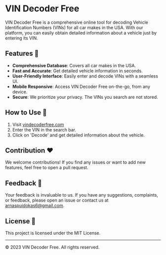 # VIN Decoder Free

VIN Decoder Free is a comprehensive online tool for decoding Vehicle Identification Numbers (VINs) for all car makes in the USA. With our platform, you can easily obtain detailed information about a vehicle just by entering its VIN.

## Features :rocket:
- **Comprehensive Database**: Covers all car makes in the USA.
- **Fast and Accurate**: Get detailed vehicle information in seconds.
- **User-Friendly Interface**: Easily enter and decode VINs with a seamless UI.
- **Mobile Responsive**: Access VIN Decoder Free on-the-go, from any device.
- **Secure**: We prioritize your privacy. The VINs you search are not stored.

## How to Use :wrench:

1. Visit [vindecoderfree.com](https://www.vindecoderfree.com/)
2. Enter the VIN in the search bar.
3. Click on 'Decode' and get detailed information about the vehicle.

## Contribution :heart:

We welcome contributions! If you find any issues or want to add new features, feel free to open a pull request. 

## Feedback :memo:

Your feedback is invaluable to us. If you have any suggestions, complaints, or feedback, please open an issue or contact us at [arnaspuidokas6@gmail.com](mailto:arnaspuidokas6@gmail.com).

## License :page_with_curl:

This project is licensed under the MIT License.

---

&copy; 2023 VIN Decoder Free. All rights reserved.
